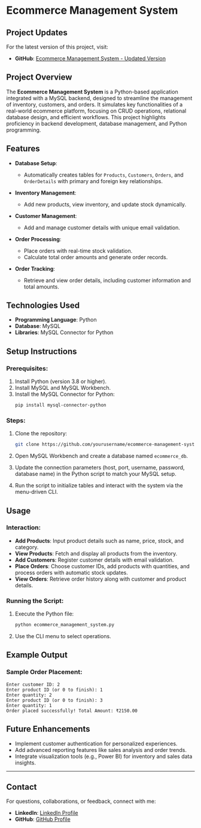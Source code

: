 

# Ecommerce Management System

## Project Updates
For the latest version of this project, visit:  
- **GitHub**: [Ecommerce Management System - Updated Version](https://github.com/Kunjan3011/Ecommerce-Management-System-new-.git)

## Project Overview

The **Ecommerce Management System** is a Python-based application integrated with a MySQL backend, designed to streamline the management of inventory, customers, and orders. It simulates key functionalities of a real-world ecommerce platform, focusing on CRUD operations, relational database design, and efficient workflows. This project highlights proficiency in backend development, database management, and Python programming.

## Features

- **Database Setup**:  
  - Automatically creates tables for `Products`, `Customers`, `Orders`, and `OrderDetails` with primary and foreign key relationships.

- **Inventory Management**:  
  - Add new products, view inventory, and update stock dynamically.

- **Customer Management**:  
  - Add and manage customer details with unique email validation.

- **Order Processing**:  
  - Place orders with real-time stock validation.
  - Calculate total order amounts and generate order records.

- **Order Tracking**:  
  - Retrieve and view order details, including customer information and total amounts.

## Technologies Used

- **Programming Language**: Python  
- **Database**: MySQL  
- **Libraries**: MySQL Connector for Python  

## Setup Instructions

### Prerequisites:
1. Install Python (version 3.8 or higher).
2. Install MySQL and MySQL Workbench.
3. Install the MySQL Connector for Python:
   ```bash
   pip install mysql-connector-python
   ```

### Steps:
1. Clone the repository:
   ```bash
   git clone https://github.com/yourusername/ecommerce-management-system.git
   ```

2. Open MySQL Workbench and create a database named `ecommerce_db`.

3. Update the connection parameters (host, port, username, password, database name) in the Python script to match your MySQL setup.

4. Run the script to initialize tables and interact with the system via the menu-driven CLI.

## Usage

### Interaction:
- **Add Products**: Input product details such as name, price, stock, and category.  
- **View Products**: Fetch and display all products from the inventory.  
- **Add Customers**: Register customer details with email validation.  
- **Place Orders**: Choose customer IDs, add products with quantities, and process orders with automatic stock updates.  
- **View Orders**: Retrieve order history along with customer and product details.

### Running the Script:
1. Execute the Python file:
   ```bash
   python ecommerce_management_system.py
   ```
2. Use the CLI menu to select operations.

## Example Output

### Sample Order Placement:
```
Enter customer ID: 2
Enter product ID (or 0 to finish): 1
Enter quantity: 2
Enter product ID (or 0 to finish): 3
Enter quantity: 1
Order placed successfully! Total Amount: ₹2150.00
```

## Future Enhancements

- Implement customer authentication for personalized experiences.
- Add advanced reporting features like sales analysis and order trends.
- Integrate visualization tools (e.g., Power BI) for inventory and sales data insights.


---

## Contact

For questions, collaborations, or feedback, connect with me:  
- **LinkedIn**: [LinkedIn Profile](https://linkedin.com/in/kunjan-chittroda)  
- **GitHub**: [GitHub Profile](https://github.com/Kunjan3011)


